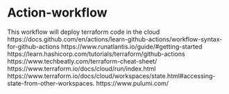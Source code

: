 # Action-workflow

</h1>This workflow will deploy terraform code in the cloud </h1>

</h1>https://docs.github.com/en/actions/learn-github-actions/workflow-syntax-for-github-actions</h1>
</h1>https://www.runatlantis.io/guide/#getting-started</h1>
</h1>https://learn.hashicorp.com/tutorials/terraform/github-actions</h1>
</h1>https://www.techbeatly.com/terraform-cheat-sheet/</h1>
</h1>https://www.terraform.io/docs/cloud/run/index.html</h1>
</h1>https://www.terraform.io/docs/cloud/workspaces/state.html#accessing-state-from-other-workspaces.</h1>
</h1>https://www.pulumi.com/</h1>
